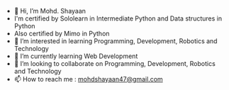 - 👋 Hi, I’m Mohd. Shayaan
- I'm certified by Sololearn in Intermediate Python and Data structures in Python
- Also certified by Mimo in Python
- 👀 I’m interested in learning Programming, Development, Robotics and Technology
- 🌱 I’m currently learning Web Development
- 💞️ I’m looking to collaborate on Programming, Development, Robotics and Technology
- 📫 How to reach me : mohdshayaan47@gmail.com
<!---
shayaansk47/shayaansk47 is a ✨ special ✨ repository because its `README.md` (this file) appears on your GitHub profile.
You can click the Preview link to take a look at your changes.
--->
